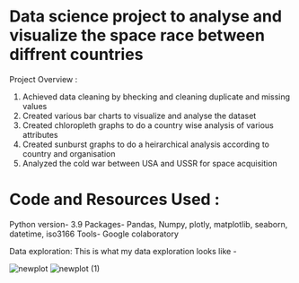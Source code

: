 # Data science project to analyse and visualize the space race between diffrent countries
Project Overview :
1) Achieved data cleaning by bhecking and cleaning duplicate and missing values
2) Created various bar charts to visualize and analyse the dataset
3) Created chloropleth graphs to do a country wise analysis of various attributes
4) Created sunburst graphs to do a heirarchical analysis according to country and organisation
5) Analyzed the cold war between USA and USSR for space acquisition

# Code and Resources Used :
Python version- 3.9
Packages- Pandas, Numpy, plotly, matplotlib, seaborn, datetime, iso3166
Tools- Google colaboratory 

Data exploration:
This is what my data exploration looks like -


![newplot](https://user-images.githubusercontent.com/30005280/137873628-1b8086c0-9775-4764-9e85-17f20918e2b3.png)
![newplot (1)](https://user-images.githubusercontent.com/30005280/137873981-7c7a12fe-64e6-4d88-b330-0dd5e4ad0ea0.png)
